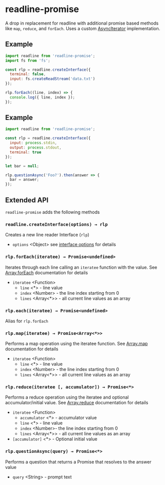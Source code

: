 # readline-promise

A drop in replacement for readline with additional promise based methods like `map`, `reduce`, and `forEach`. Uses a custom [AsyncIterator](https://github.com/tc39/proposal-async-iteration) implementation.

## Example
```js
import readline from 'readline-promise';
import fs from 'fs';

const rlp = readline.createInterface({
  terminal: false,
  input: fs.createReadStream('data.txt')
});

rlp.forEach((line, index) => {
  console.log({ line, index });
});
```

## Example
```js
import readline from 'readline-promise';

const rlp = readline.createInterface({
  input: process.stdin,
  output: process.stdout,
  terminal: true
});

let bar = null;

rlp.questionAsync('Foo?').then(answer => {
  bar = answer;
});
```

## Extended API

`readline-promise` adds the following methods

### `readline.createInterface(options) → rlp`

Creates a new line reader Interface (`rlp`)

* `options` &lt;Object&gt; see [interface options](https://nodejs.org/api/readline.html#readline_readline_createinterface_options) for details

### `rlp.forEach(iteratee) → Promise<undefined>`

Iterates through each line calling an `iteratee` function with the value. See [Array.forEach](https://developer.mozilla.org/en-US/docs/Web/JavaScript/Reference/Global_Objects/Array/forEach) documentation for details

* `iteratee` &lt;Function&gt;
  * `line` &lt;*&gt; - line value
  * `index` &lt;Number&gt; - the line index starting from 0
  * `lines` &lt;Array&lt;*&gt;&gt; - all current line values as an array

### `rlp.each(iteratee) → Promise<undefined>`

Alias for `rlp.forEach`

### `rlp.map(iteratee) → Promise<Array<*>>`

Performs a map operation using the iteratee function. See [Array.map](https://developer.mozilla.org/en-US/docs/Web/JavaScript/Reference/Global_Objects/Array/map) documentation for details

* `iteratee` &lt;Function&gt;
  * `line` &lt;*&gt; - line value
  * `index` &lt;Number&gt; - the line index starting from 0
  * `lines` &lt;Array&lt;*&gt;&gt; - all current line values as an array

### `rlp.reduce(iteratee [, accumulator]) → Promise<*>`

Performs a reduce operation using the iteratee and optional accumulator/initial value. See [Array.reduce](https://developer.mozilla.org/en-US/docs/Web/JavaScript/Reference/Global_Objects/Array/reduce) documentation for details

* `iteratee` &lt;Function&gt;
  * `accumulator` &lt;*&gt; - accumulator value
  * `line` &lt;*&gt; - line value
  * `index` &lt;Number&gt;- the line index starting from 0
  * `lines` &lt;Array&lt;*&gt;&gt; - all current line values as an array
* `[accumulator]` &lt;*&gt; - Optional initial value

### `rlp.questionAsync(query) → Promise<*>`

Performs a question that returns a Promise that resolves to the answer value

* `query` &lt;String&gt; - prompt text
